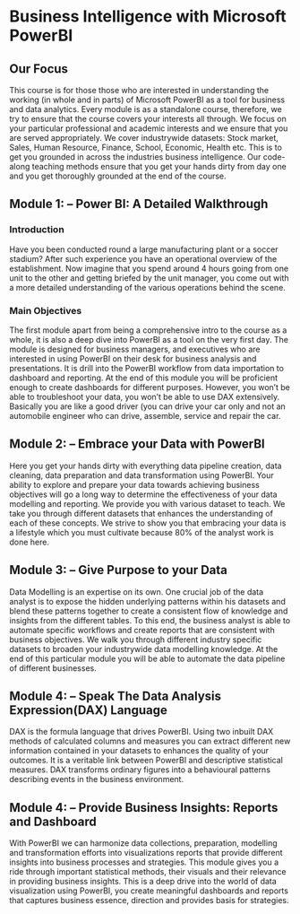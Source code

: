 # Business Intelligence with Microsoft PowerBI




## Our Focus
This course is for those those who are interested in understanding the working (in whole and in parts) of Microsoft PowerBI as a tool for business and data analytics. Every module is as a standalone course, therefore, we try to ensure that the course covers your interests all through. We focus on your particular professional and academic interests and we ensure that you are served appropriately. We cover industrywide datasets: Stock market, Sales, Human Resource, Finance, School, Economic, Health etc. This is to get you grounded in across the industries business intelligence. Our code-along teaching methods ensure that you get your hands dirty from day one and you get thoroughly grounded at the end of the course. 


## Module 1: – Power BI: A Detailed Walkthrough 

### Introduction 
Have you been conducted round a large manufacturing plant or a soccer stadium? After such experience you have an operational overview of the establishment. Now imagine that you spend around 4 hours going from one unit to the other and getting briefed by the unit manager, you come out with a more detailed understanding of the various operations behind the scene.

### Main Objectives
The first module apart from being a comprehensive intro to the course as a whole, it is also a deep dive into PowerBI as a tool on the very first day. The module is designed for business managers, and executives who are interested in using PowerBI on their desk for business analysis and presentations. It is drill into the PowerBI workflow from data importation to dashboard and reporting. At the end of this module you will be proficient enough to create dashboards for different purposes. However, you won’t be able to troubleshoot your data, you won’t be able to use DAX extensively. Basically you are like a good driver (you can drive your car only and not an automobile engineer who can drive, assemble, service and repair the car.


## Module 2: – Embrace your Data with PowerBI
Here you get your hands dirty with everything data pipeline creation, data cleaning, data preparation and data transformation using PowerBI. Your ability to explore and prepare your data towards achieving business objectives will go a long way to determine the effectiveness of your data modelling and reporting. We provide you with various dataset to teach. We take you through different datasets that enhances the understanding of each of these concepts. We strive to show you that embracing your data is a lifestyle which you must cultivate because 80% of the analyst work is done here.   


## Module 3: – Give Purpose to your Data
Data Modelling is an expertise on its own. One crucial job of the data analyst is to expose the hidden underlying patterns within his datasets and blend these patterns together to create a consistent flow of knowledge and insights from the different tables. To this end, the business analyst is able to automate specific workflows and create reports that are consistent with business objectives. We walk you through different industry specific datasets to broaden your industrywide data modelling knowledge. At the end of this particular module you will be able to automate the data pipeline of different businesses.
   
## Module 4: – Speak The Data Analysis Expression(DAX) Language
DAX is the formula language that drives PowerBI. Using two inbuilt DAX methods of calculated columns and measures you can extract different new information contained in your datasets to enhances the quality of your outcomes. It is a veritable link between PowerBI and descriptive statistical measures. DAX transforms ordinary figures into a behavioural patterns describing events in the business environment.  

## Module 4: – Provide Business Insights: Reports and Dashboard 
With PowerBI we can harmonize data collections, preparation, modelling and transformation efforts into visualizations reports that provide different insights into business processes and strategies. This module gives you a ride through important statistical methods, their visuals and their relevance in providing business insights. This is a deep drive into the world of data visualization using PowerBI, you create meaningful dashboards and reports that captures business essence, direction and provides basis for strategies.

   

